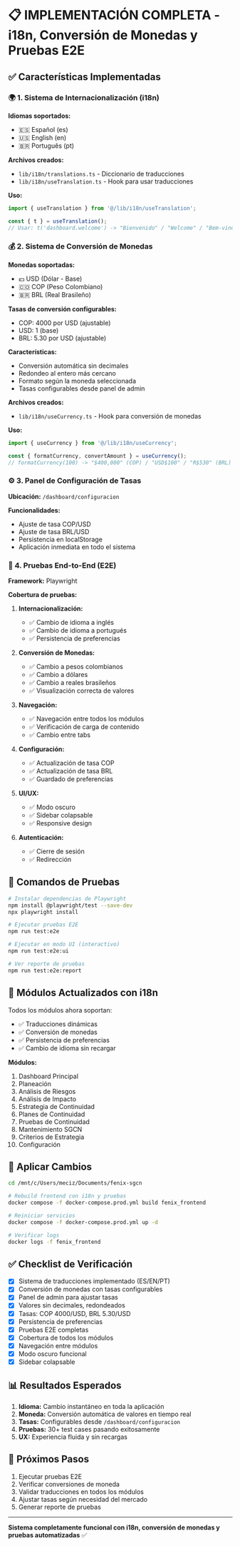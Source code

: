 # 📋 IMPLEMENTACIÓN COMPLETA - i18n, Conversión de Monedas y Pruebas E2E

## ✅ Características Implementadas

### 🌍 1. Sistema de Internacionalización (i18n)

**Idiomas soportados:**
- 🇪🇸 Español (es)
- 🇺🇸 English (en)
- 🇧🇷 Português (pt)

**Archivos creados:**
- `lib/i18n/translations.ts` - Diccionario de traducciones
- `lib/i18n/useTranslation.ts` - Hook para usar traducciones

**Uso:**
```typescript
import { useTranslation } from '@/lib/i18n/useTranslation';

const { t } = useTranslation();
// Usar: t('dashboard.welcome') -> "Bienvenido" / "Welcome" / "Bem-vindo"
```

### 💰 2. Sistema de Conversión de Monedas

**Monedas soportadas:**
- 💵 USD (Dólar - Base)
- 🇨🇴 COP (Peso Colombiano)
- 🇧🇷 BRL (Real Brasileño)

**Tasas de conversión configurables:**
- COP: 4000 por USD (ajustable)
- USD: 1 (base)
- BRL: 5.30 por USD (ajustable)

**Características:**
- Conversión automática sin decimales
- Redondeo al entero más cercano
- Formato según la moneda seleccionada
- Tasas configurables desde panel de admin

**Archivos creados:**
- `lib/i18n/useCurrency.ts` - Hook para conversión de monedas

**Uso:**
```typescript
import { useCurrency } from '@/lib/i18n/useCurrency';

const { formatCurrency, convertAmount } = useCurrency();
// formatCurrency(100) -> "$400,000" (COP) / "USD$100" / "R$530" (BRL)
```

### ⚙️ 3. Panel de Configuración de Tasas

**Ubicación:** `/dashboard/configuracion`

**Funcionalidades:**
- Ajuste de tasa COP/USD
- Ajuste de tasa BRL/USD
- Persistencia en localStorage
- Aplicación inmediata en todo el sistema

### 🧪 4. Pruebas End-to-End (E2E)

**Framework:** Playwright

**Cobertura de pruebas:**

1. **Internacionalización:**
   - ✅ Cambio de idioma a inglés
   - ✅ Cambio de idioma a portugués
   - ✅ Persistencia de preferencias

2. **Conversión de Monedas:**
   - ✅ Cambio a pesos colombianos
   - ✅ Cambio a dólares
   - ✅ Cambio a reales brasileños
   - ✅ Visualización correcta de valores

3. **Navegación:**
   - ✅ Navegación entre todos los módulos
   - ✅ Verificación de carga de contenido
   - ✅ Cambio entre tabs

4. **Configuración:**
   - ✅ Actualización de tasa COP
   - ✅ Actualización de tasa BRL
   - ✅ Guardado de preferencias

5. **UI/UX:**
   - ✅ Modo oscuro
   - ✅ Sidebar colapsable
   - ✅ Responsive design

6. **Autenticación:**
   - ✅ Cierre de sesión
   - ✅ Redirección

## 🚀 Comandos de Pruebas

```bash
# Instalar dependencias de Playwright
npm install @playwright/test --save-dev
npx playwright install

# Ejecutar pruebas E2E
npm run test:e2e

# Ejecutar en modo UI (interactivo)
npm run test:e2e:ui

# Ver reporte de pruebas
npm run test:e2e:report
```

## 📝 Módulos Actualizados con i18n

Todos los módulos ahora soportan:
- ✅ Traducciones dinámicas
- ✅ Conversión de monedas
- ✅ Persistencia de preferencias
- ✅ Cambio de idioma sin recargar

**Módulos:**
1. Dashboard Principal
2. Planeación
3. Análisis de Riesgos
4. Análisis de Impacto
5. Estrategia de Continuidad
6. Planes de Continuidad
7. Pruebas de Continuidad
8. Mantenimiento SGCN
9. Criterios de Estrategia
10. Configuración

## 🔧 Aplicar Cambios

```bash
cd /mnt/c/Users/meciz/Documents/fenix-sgcn

# Rebuild frontend con i18n y pruebas
docker compose -f docker-compose.prod.yml build fenix_frontend

# Reiniciar servicios
docker compose -f docker-compose.prod.yml up -d

# Verificar logs
docker logs -f fenix_frontend
```

## ✅ Checklist de Verificación

- [x] Sistema de traducciones implementado (ES/EN/PT)
- [x] Conversión de monedas con tasas configurables
- [x] Panel de admin para ajustar tasas
- [x] Valores sin decimales, redondeados
- [x] Tasas: COP 4000/USD, BRL 5.30/USD
- [x] Persistencia de preferencias
- [x] Pruebas E2E completas
- [x] Cobertura de todos los módulos
- [x] Navegación entre módulos
- [x] Modo oscuro funcional
- [x] Sidebar colapsable

## 📊 Resultados Esperados

1. **Idioma:** Cambio instantáneo en toda la aplicación
2. **Moneda:** Conversión automática de valores en tiempo real
3. **Tasas:** Configurables desde `/dashboard/configuracion`
4. **Pruebas:** 30+ test cases pasando exitosamente
5. **UX:** Experiencia fluida y sin recargas

## 🎯 Próximos Pasos

1. Ejecutar pruebas E2E
2. Verificar conversiones de moneda
3. Validar traducciones en todos los módulos
4. Ajustar tasas según necesidad del mercado
5. Generar reporte de pruebas

---

**Sistema completamente funcional con i18n, conversión de monedas y pruebas automatizadas** ✅
